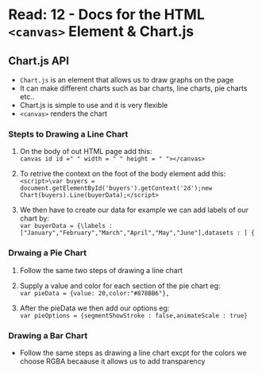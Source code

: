 # Read: 12 - Docs for the HTML `<canvas>` Element & Chart.js

## Chart.js API

- `Chart.js` is an element that allows us to draw graphs on the page
- It can make different charts such as bar charts, line charts, pie charts etc..
- Chart.js is simple to use and it is very flexible
- `<canvas>` renders the chart

### Stepts to Drawing a Line Chart

1. On the body of out HTML page add this:\
`canvas id id =" " width = " " height = " "></canvas>`

2. To retrive the context on the foot of the body element add this:\
`<script>\var buyers = document.getElementById('buyers').getContext('2d');new Chart(buyers).Line(buyerData);</script>`

3. We then have to create our data for example we can add labels of our chart by:\
`var buyerData = {\labels : ["January","February","March","April","May","June"],datasets : ] {`

### Drwaing a Pie Chart

1. Follow the same two steps of drawing a line chart
2. Supply a value and color for each section of the pie chart eg:\
`var pieData = {value: 20,color:"#878BB6"},`

3. After the pieData we then add our options eg:\
`var pieOptions = {segmentShowStroke : false,animateScale : true}`

### Drawing a Bar Chart

- Follow the same steps as drawing a line chart excpt for the colors we choose RGBA becaause it allows us to add transparency
